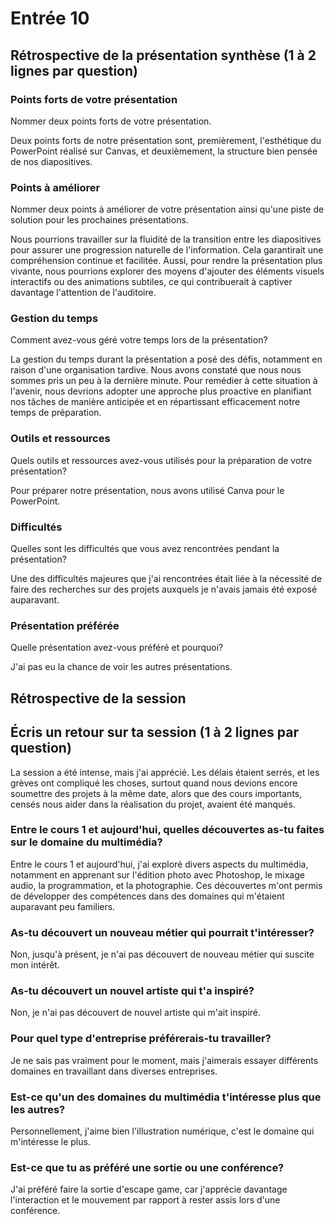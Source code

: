 # Entrée 10
## Rétrospective de la présentation synthèse (1 à 2 lignes par question)

### Points forts de votre présentation 
Nommer deux points forts de votre présentation.

Deux points forts de notre présentation sont, premièrement, l'esthétique du PowerPoint réalisé sur Canvas, et deuxièmement, la structure bien pensée de nos diapositives.

### Points à améliorer
Nommer deux points à améliorer de votre présentation ainsi qu'une piste de solution pour les prochaines présentations. 

Nous pourrions travailler sur la fluidité de la transition entre les diapositives pour assurer une progression naturelle de l'information. Cela garantirait une compréhension continue et facilitée. Aussi, pour rendre la présentation plus vivante, nous pourrions explorer des moyens d'ajouter des éléments visuels interactifs ou des animations subtiles, ce qui contribuerait à captiver davantage l'attention de l'auditoire.

### Gestion du temps
Comment avez-vous géré votre temps lors de la présentation?

La gestion du temps durant la présentation a posé des défis, notamment en raison d'une organisation tardive. Nous avons constaté que nous nous sommes pris un peu à la dernière minute. Pour remédier à cette situation à l'avenir, nous devrions adopter une approche plus proactive en planifiant nos tâches de manière anticipée et en répartissant efficacement notre temps de préparation.

### Outils et ressources
Quels outils et ressources avez-vous utilisés pour la préparation de votre présentation?

Pour préparer notre présentation, nous avons utilisé Canva pour le PowerPoint.
### Difficultés
Quelles sont les difficultés que vous avez rencontrées pendant la présentation?

Une des difficultés majeures que j'ai rencontrées était liée à la nécessité de faire des recherches sur des projets auxquels je n'avais jamais été exposé auparavant.

### Présentation préférée
Quelle présentation avez-vous préféré et pourquoi?

J'ai pas eu la chance de voir les autres présentations.

## Rétrospective de la session
## Écris un retour sur ta session (1 à 2 lignes par question)

La session a été intense, mais j'ai apprécié. Les délais étaient serrés, et les grèves ont compliqué les choses, surtout quand nous devions encore soumettre des projets à la même date, alors que des cours importants, censés nous aider dans la réalisation du projet, avaient été manqués.

### Entre le cours 1 et aujourd'hui, quelles découvertes as-tu faites sur le domaine du multimédia? 

Entre le cours 1 et aujourd'hui, j'ai exploré divers aspects du multimédia, notamment en apprenant sur l'édition photo avec Photoshop, le mixage audio, la programmation, et la photographie. Ces découvertes m'ont permis de développer des compétences dans des domaines qui m'étaient auparavant peu familiers.

### As-tu découvert un nouveau métier qui pourrait t'intéresser? 

Non, jusqu'à présent, je n'ai pas découvert de nouveau métier qui suscite mon intérêt.

### As-tu découvert un nouvel artiste qui t'a inspiré? 

Non, je n'ai pas découvert de nouvel artiste qui m'ait inspiré.

### Pour quel type d'entreprise préférerais-tu travailler? 

Je ne sais pas vraiment pour le moment, mais j'aimerais essayer différents domaines en travaillant dans diverses entreprises.

### Est-ce qu'un des domaines du multimédia t'intéresse plus que les autres? 

Personnellement, j'aime bien l'illustration numérique, c'est le domaine qui m'intéresse le plus.

### Est-ce que tu as préféré une sortie ou une conférence?
J'ai préféré faire la sortie d'escape game, car j'apprécie davantage l'interaction et le mouvement par rapport à rester assis lors d'une conférence.
